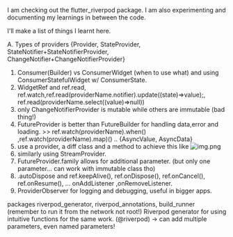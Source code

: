 I am checking out the flutter_riverpod package. 
I am also experimenting and documenting my learnings in between the code.

I'll make a list of things I learnt here.

A. Types of providers {Provider, StateProvider, StateNotifier+StateNotifierProvider, ChangeNotifier+ChangeNotifierProvider}

1. Consumer(Builder) vs ConsumerWidget (when to use what) and using ConsumerStatefulWidget w/ ConsumerState.
2. WidgetRef and ref.read, ref.watch,ref.read(providerName.notifier).update((state)=>value);, ref.read(providerName.select((value)=>null))
3. only ChangeNotifierProvider is mutable while others are immutable (bad thing!)
4. FutureProvider is better than FutureBuilder for handling data,error and loading. >> ref.watch(providerName).when() ,ref.watch(providerName).map)() .. {AsyncValue, AsyncData}
5. use a provider, a diff class and a method to achieve this like ![img.png](img.png)
6. similarly using StreamProvider.
7. FutureProvider.family allows for additional parameter. (but only one parameter... can work with immutable class tho)
8. .autoDispose and ref.keepAlive(), ref.onDispose(), ref.onCancel(), ref.onResume(), ... onAddListener ,onRemoveListener.
9. ProviderObserver for logging and debugging, useful in bigger apps.

packages riverpod_generator, riverpod_annotations, build_runner (remember to run it from the network not root!)
Riverpod generator for using intuitive functions for the same work. (@riverpod)
-> can add multiple parameters, even named parameters!


